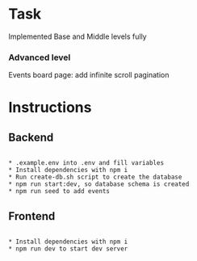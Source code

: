 # Task
Implemented Base and Middle levels fully 

### Advanced level
Events board page: add infinite scroll pagination

# Instructions

## Backend

```

* .example.env into .env and fill variables
* Install dependencies with npm i
* Run create-db.sh script to create the database
* npm run start:dev, so database schema is created
* npm run seed to add events

```


## Frontend

```

* Install dependencies with npm i
* npm run dev to start dev server

```
